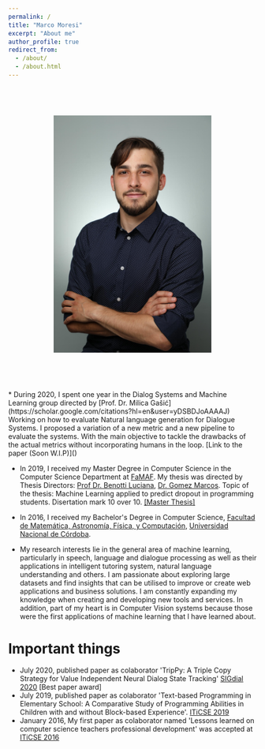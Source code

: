 ```yaml
---
permalink: /
title: "Marco Moresi"
excerpt: "About me"
author_profile: true
redirect_from: 
  - /about/
  - /about.html
---
```


<p align="center">
  <!-- <img src="images/profile.jpg" alt="profile" style="width: 450px;"/>  -->
  <img src="images/profile.jpg" alt="profile" style="width: 400px; transform: scale(0.8);"/>
</p>
* During 2020, I spent one year in the Dialog Systems and Machine Learning group directed by [Prof. Dr. Milica Gašić](https://scholar.google.com/citations?hl=en&user=yDSBDJoAAAAJ) Working on how to evaluate Natural language generation for Dialogue Systems. I proposed a variation of a new metric and a new pipeline to evaluate the systems. With the main objective to tackle the drawbacks of the actual metrics without incorporating humans in the loop. [Link to the paper (Soon W.I.P)]()

* In 2019, I received my Master Degree in Computer Science in the Computer Science Department at [FaMAF](www.famaf.unc.edu.ar). My thesis was directed by  Thesis Directors: [Prof Dr. Benotti Luciana](https://benotti.github.io/), [Dr. Gomez Marcos](https://scholar.google.com.ar/citations?user=FTHzyOEAAAAJ&hl=en). Topic of the thesis: Machine Learning applied to predict dropout in programming students. Disertation mark 10 over 10. [[Master Thesis]](files/moresi_msc_thesis.pdf)


* In 2016, I received my Bachelor's Degree in Computer Science, [Facultad de Matemática, Astronomía, Física, y Computación](www.famaf.unc.edu.ar), [Universidad Nacional de Córdoba](https://www.unc.edu.ar/).

* My research interests lie in the general area of machine learning, particularly in speech, language and dialogue processing as well as their applications in intelligent tutoring system, natural language understanding and others. I am passionate about exploring large datasets and find insights that can
be utilised to improve or create web applications and business solutions. I am constantly
expanding my knowledge when creating and developing new tools and services. In addition, part of my heart is in Computer Vision systems because those were the first applications of machine learning that I have learned about.


# Important things
* July 2020, published paper as colaborator 'TripPy: A Triple Copy Strategy for Value Independent Neural Dialog State Tracking' [SIGdial 2020](https://www.sigdial.org/files/workshops/conference21/pdf/2020.sigdial-1.4.pdf) [Best paper award]
* July 2019, published paper as colaborator 'Text-based Programming in Elementary School: A Comparative Study of Programming Abilities in Children with and without Block-based Experience'. [ITiCSE 2019](https://www.researchgate.net/profile/Marcos_Gomez9/publication/334579723_Text-based_Programming_in_Elementary_School_A_Comparative_Study_of_Programming_Abilities_in_Children_with_and_without_Block-based_Experience/links/5d40384b299bf1995b564625/Text-based-Programming-in-Elementary-School-A-Comparative-Study-of-Programming-Abilities-in-Children-with-and-without-Block-based-Experience.pdf)
* January 2016, My first paper as colaborator named 'Lessons learned on computer science teachers professional development' was accepted at [ITiCSE 2016](http://ucsp.edu.pe/iticse2016/)